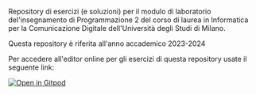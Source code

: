 Repository di esercizi (e soluzioni) per il modulo di laboratorio del'insegnamento di Programmazione 2 del corso di laurea in Informatica per la Comunicazione Digitale dell'Università degli Studi di Milano.

Questa repository è riferita all'anno accademico 2023-2024

Per accedere all'editor online per gli esercizi di questa repository usate il seguente link:

[![Open in Gitpod](https://gitpod.io/button/open-in-gitpod.svg)](https://gitpod.io/#https://github.com/UnimiDiComdigProg2/Lab_23-24)
